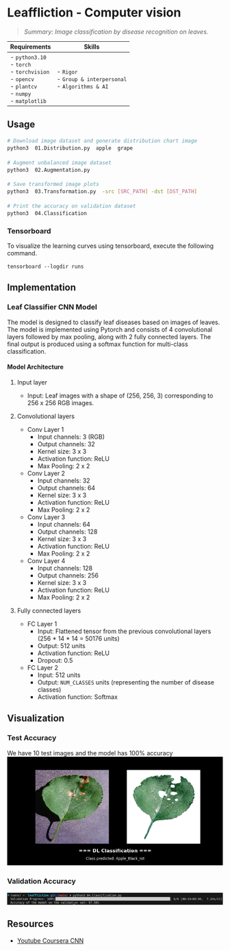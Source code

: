 # Leaffliction - Computer vision
>*_Summary: Image classification by disease recognition on leaves._*

| Requirements | Skills |
|--------------|--------|
| - `python3.10`<br> - `torch`<br> - `torchvision`<br> - `opencv`<br> - `plantcv`<br> - `numpy`<br>  - `matplotlib`<br>  | - `Rigor`<br> - `Group & interpersonal`<br> - `Algorithms & AI` |

## Usage
```bash
# Download image dataset and generate distribution chart image
python3  01.Distribution.py  apple  grape

# Augment unbalanced image dataset
python3  02.Augmentation.py

# Save transformed image plots
python3  03.Transformation.py  -src [SRC_PATH] -dst [DST_PATH]

# Print the accuracy on validation dataset
python3  04.Classification
```

### Tensorboard
To visualize the learning curves using tensorboard, execute the following command.
```
tensorboard --logdir runs
```

## Implementation

### Leaf Classifier CNN Model
The model is designed to classify leaf diseases based on images of leaves. The model is implemented using Pytorch and consists of 4 convolutional layers followed by max pooling, along with 2 fully connected layers. The final output is produced using a softmax function for multi-class classification.

#### Model Architecture
1. Input layer
	- Input: Leaf images with a shape of (256, 256, 3) corresponding to 256 x 256 RGB images.

2. Convolutional layers
	- Conv Layer 1
		- Input channels: 3 (RGB)
		- Output channels: 32
		- Kernel size: 3 x 3
		- Activation function: ReLU
		- Max Pooling: 2 x 2
	- Conv Layer 2
		- Input channels: 32
		- Output channels: 64
		- Kernel size: 3 x 3
		- Activation function: ReLU
		- Max Pooling: 2 x 2
	- Conv Layer 3
		- Input channels: 64
		- Output channels: 128
		- Kernel size: 3 x 3
		- Activation function: ReLU
		- Max Pooling: 2 x 2
	- Conv Layer 4
		- Input channels: 128
		- Output channels: 256
		- Kernel size: 3 x 3
		- Activation function: ReLU
		- Max Pooling: 2 x 2

3. Fully connected layers
	- FC Layer 1
		- Input: Flattened tensor from the previous convolutional layers (256 * 14 * 14 = 50176 units)
		- Output: 512 units
		- Activation function: ReLU
		- Dropout: 0.5
	- FC Layer 2
		- Input: 512 units
		- Output: `NUM_CLASSES` units (representing the number of disease classes)
		- Activation function: Softmax

## Visualization

### Test Accuracy
We have 10 test images and the model has 100% accuracy 
<img src="https://github.com/jmcheon/leaffliction/blob/main/assets/leaffliction_output_ex1.png" alt="output example1">

### Validation Accuracy
<img src="https://github.com/jmcheon/leaffliction/blob/main/assets/validation_accuracy_ex1.png" alt="validation accuracy">


## Resources
- [Youtube Coursera CNN](https://www.youtube.com/playlist?list=PLkDaE6sCZn6Gl29AoE31iwdVwSG-KnDzF)

